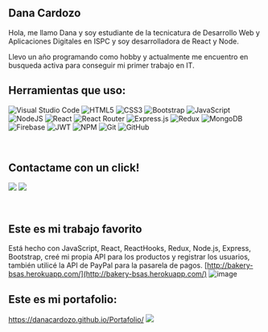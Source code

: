  ## Dana Cardozo
<p>Hola, me llamo Dana y soy estudiante de la tecnicatura de Desarrollo Web y Aplicaciones Digitales en ISPC y soy desarrolladora de React y Node. </p>
<p>Llevo un año programando como hobby y actualmente me encuentro en busqueda activa para conseguir mi primer trabajo en IT.</p>

## Herramientas que uso:

![Visual Studio Code](https://img.shields.io/badge/Visual%20Studio%20Code-0078d7.svg?style=for-the-badge&logo=visual-studio-code&logoColor=white)
![HTML5](https://img.shields.io/badge/html5-%23E34F26.svg?style=for-the-badge&logo=html5&logoColor=white)
![CSS3](https://img.shields.io/badge/css3-%231572B6.svg?style=for-the-badge&logo=css3&logoColor=white)
![Bootstrap](https://img.shields.io/badge/bootstrap-%23563D7C.svg?style=for-the-badge&logo=bootstrap&logoColor=white)
![JavaScript](https://img.shields.io/badge/javascript-%23323330.svg?style=for-the-badge&logo=javascript&logoColor=%23F7DF1E)
![NodeJS](https://img.shields.io/badge/node.js-6DA55F?style=for-the-badge&logo=node.js&logoColor=white)
![React](https://img.shields.io/badge/react-%2320232a.svg?style=for-the-badge&logo=react&logoColor=%2361DAFB)
![React Router](https://img.shields.io/badge/React_Router-CA4245?style=for-the-badge&logo=react-router&logoColor=white)
![Express.js](https://img.shields.io/badge/express.js-%23404d59.svg?style=for-the-badge&logo=express&logoColor=%2361DAFB)
![Redux](https://img.shields.io/badge/redux-%23593d88.svg?style=for-the-badge&logo=redux&logoColor=white)
![MongoDB](https://img.shields.io/badge/MongoDB-%234ea94b.svg?style=for-the-badge&logo=mongodb&logoColor=white)
![Firebase](https://img.shields.io/badge/firebase-%23039BE5.svg?style=for-the-badge&logo=firebase)
![JWT](https://img.shields.io/badge/JWT-black?style=for-the-badge&logo=JSON%20web%20tokens)
![NPM](https://img.shields.io/badge/NPM-%23000000.svg?style=for-the-badge&logo=npm&logoColor=white)
![Git](https://img.shields.io/badge/git-%23F05033.svg?style=for-the-badge&logo=git&logoColor=white)
![GitHub](https://img.shields.io/badge/github-%23121011.svg?style=for-the-badge&logo=github&logoColor=white)

<br />

## Contactame con un click!
<a href="https://www.linkedin.com/in/dana-cardozo/" target="_blank"><img src="https://img.shields.io/badge/-LinkedIn-%230077B5?style=for-the-badge&logo=linkedin&logoColor=white" target="_blank"></a> 
<a href = "mailto:dana.n.cardozo@gmail.com"><img src="https://img.shields.io/badge/-Gmail-%23333?style=for-the-badge&logo=gmail&logoColor=white" target="_blank"></a>

<br />

## Este es mi trabajo favorito
Está hecho con JavaScript, React, ReactHooks, Redux, Node.js, Express, Bootstrap, creé mi propia API para los productos y registrar los usuarios, también utilicé la API de PayPal para la pasarela de pagos.
[http://bakery-bsas.herokuapp.com/](http://bakery-bsas.herokuapp.com/)
![image](https://user-images.githubusercontent.com/83790263/170611210-69ddca11-dfc8-428c-8310-71ec7fa3d9a2.png)


## Este es mi portafolio:
https://danacardozo.github.io/Portafolio/
  <img src="https://user-images.githubusercontent.com/83790263/164985582-85142359-1e82-4b6c-b33c-a9040930996f.png"/>
  
  
